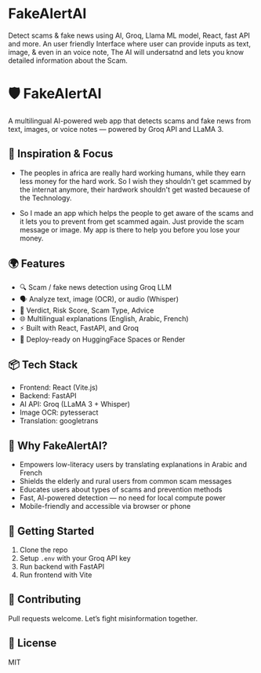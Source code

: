 # FakeAlertAI
Detect scams &amp; fake news using AI, Groq, Llama ML model, React, fast API and more. An user friendly Interface where user can provide inputs as text, image, &amp; even in an voice note, The AI will undersatnd and lets you know detailed information about the Scam.

# 🛡️ FakeAlertAI

A multilingual AI-powered web app that detects scams and fake news from text, images, or voice notes — powered by Groq API and LLaMA 3.

## 🎯 Inspiration & Focus
- The peoples in africa are really hard working humans, while they earn less money for the hard work. So I wish they shouldn't get scammed by the internat anymore, their hardwork shouldn't  get wasted becauese of the Technology.

- So I made an app which helps the people to get aware of the scams and it lets you to prevent from get scammed again. Just provide the scam message or image. My app is there to help you before you lose your money.

## 🌍 Features

- 🔍 Scam / fake news detection using Groq LLM
- 🗣️ Analyze text, image (OCR), or audio (Whisper)
- 🧠 Verdict, Risk Score, Scam Type, Advice
- 🌐 Multilingual explanations (English, Arabic, French)
- ⚡ Built with React, FastAPI, and Groq
- 🚀 Deploy-ready on HuggingFace Spaces or Render

## 📦 Tech Stack

- Frontend: React (Vite.js)
- Backend: FastAPI
- AI API: Groq (LLaMA 3 + Whisper)
- Image OCR: pytesseract
- Translation: googletrans

## 🌟 Why FakeAlertAI?

- Empowers low-literacy users by translating explanations in Arabic and French
- Shields the elderly and rural users from common scam messages
- Educates users about types of scams and prevention methods
- Fast, AI-powered detection — no need for local compute power
- Mobile-friendly and accessible via browser or phone


## 🚀 Getting Started

1. Clone the repo  
2. Setup `.env` with your Groq API key  
3. Run backend with FastAPI  
4. Run frontend with Vite

## 🤝 Contributing

Pull requests welcome. Let’s fight misinformation together.

## 📄 License

MIT
